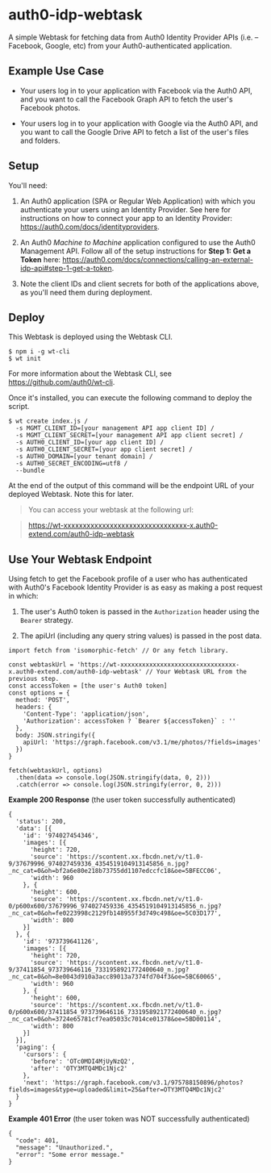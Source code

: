# auth0-idp-webtask
A simple Webtask for fetching data from Auth0 Identity Provider APIs (i.e. – Facebook, Google, etc) from your Auth0-authenticated application.

## Example Use Case
* Your users log in to your application with Facebook via the Auth0 API, and you want to call the Facebook Graph API to fetch the user's Facebook photos.

* Your users log in to your application with Google via the Auth0 API, and you want to call the Google Drive API to fetch a list of the user's files and folders.

## Setup
You'll need:

1. An Auth0 application (SPA or Regular Web Application) with which you authenticate your users using an Identity Provider. See here for instructions on how to connect your app to an Identity Provider: https://auth0.com/docs/identityproviders.

1. An Auth0 *Machine to Machine* application configured to use the Auth0 Management API. Follow all of the setup instructions for **Step 1: Get a Token** here: https://auth0.com/docs/connections/calling-an-external-idp-api#step-1-get-a-token.

1. Note the client IDs and client secrets for both of the applications above, as you'll need them during deployment.

## Deploy
This Webtask is deployed using the Webtask CLI.
```
$ npm i -g wt-cli
$ wt init
```
For more information about the Webtask CLI, see https://github.com/auth0/wt-cli.

Once it's installed, you can execute the following command to deploy the script.

```
$ wt create index.js /
  -s MGMT_CLIENT_ID=[your management API app client ID] /
  -s MGMT_CLIENT_SECRET=[your management API app client secret] /
  -s AUTH0_CLIENT_ID=[your app client ID] /
  -s AUTH0_CLIENT_SECRET=[your app client secret] /
  -s AUTH0_DOMAIN=[your tenant domain] /
  -s AUTH0_SECRET_ENCODING=utf8 /
  --bundle
```
At the end of the output of this command will be the endpoint URL of your deployed Webtask. Note this for later.

> You can access your webtask at the following url:

> https://wt-xxxxxxxxxxxxxxxxxxxxxxxxxxxxxxxx-x.auth0-extend.com/auth0-idp-webtask

## Use Your Webtask Endpoint
Using fetch to get the Facebook profile of a user who has authenticated with Auth0's Facebook Identity Provider is as easy as making a post request in which:
1. The user's Auth0 token is passed in the `Authorization` header using the `Bearer` strategy.

1. The apiUrl (including any query string values) is passed in the post data.

```
import fetch from 'isomorphic-fetch' // Or any fetch library.

const webtaskUrl = 'https://wt-xxxxxxxxxxxxxxxxxxxxxxxxxxxxxxxx-x.auth0-extend.com/auth0-idp-webtask' // Your Webtask URL from the previous step.
const accessToken = [the user's Auth0 token]
const options = {
  method: 'POST',
  headers: {
    'Content-Type': 'application/json',
    'Authorization': accessToken ? `Bearer ${accessToken}` : ''
  },
  body: JSON.stringify({
    apiUrl: 'https://graph.facebook.com/v3.1/me/photos/?fields=images'
  })
}

fetch(webtaskUrl, options)
  .then(data => console.log(JSON.stringify(data, 0, 2)))
  .catch(error => console.log(JSON.stringify(error, 0, 2)))
```
**Example 200 Response** (the user token successfully authenticated)
```
{
  'status': 200,
  'data': [{
    'id': '974027454346',
    'images': [{
      'height': 720,
      'source': 'https://scontent.xx.fbcdn.net/v/t1.0-9/37679996_974027459336_4354519104913145856_n.jpg?_nc_cat=0&oh=bf2a6e80e218b73755dd1107edccfc18&oe=5BFECC06',
      'width': 960
    }, {
      'height': 600,
      'source': 'https://scontent.xx.fbcdn.net/v/t1.0-0/p600x600/37679996_974027459336_4354519104913145856_n.jpg?_nc_cat=0&oh=fe0223998c2129fb148955f3d749c498&oe=5C03D177',
      'width': 800
    }]
  }, {
    'id': '973739641126',
    'images': [{
      'height': 720,
      'source': 'https://scontent.xx.fbcdn.net/v/t1.0-9/37411854_973739646116_7331958921772400640_n.jpg?_nc_cat=0&oh=8e0043d910a3acc89013a7374fd704f3&oe=5BC60065',
      'width': 960
    }, {
      'height': 600,
      'source': 'https://scontent.xx.fbcdn.net/v/t1.0-0/p600x600/37411854_973739646116_7331958921772400640_n.jpg?_nc_cat=0&oh=3724e65781cf7ea05033c7014ce01378&oe=5BD00114',
      'width': 800
    }]
  }],
  'paging': {
    'cursors': {
      'before': 'OTc0MDI4MjUyNzQ2',
      'after': 'OTY3MTQ4MDc1Njc2'
    },
    'next': 'https://graph.facebook.com/v3.1/975788150896/photos?fields=images&type=uploaded&limit=25&after=OTY3MTQ4MDc1Njc2'
  }
}
```

**Example 401 Error** (the user token was NOT successfully authenticated)
```
{
  "code": 401,
  "message": "Unauthorized.",
  "error": "Some error message."
}
```
